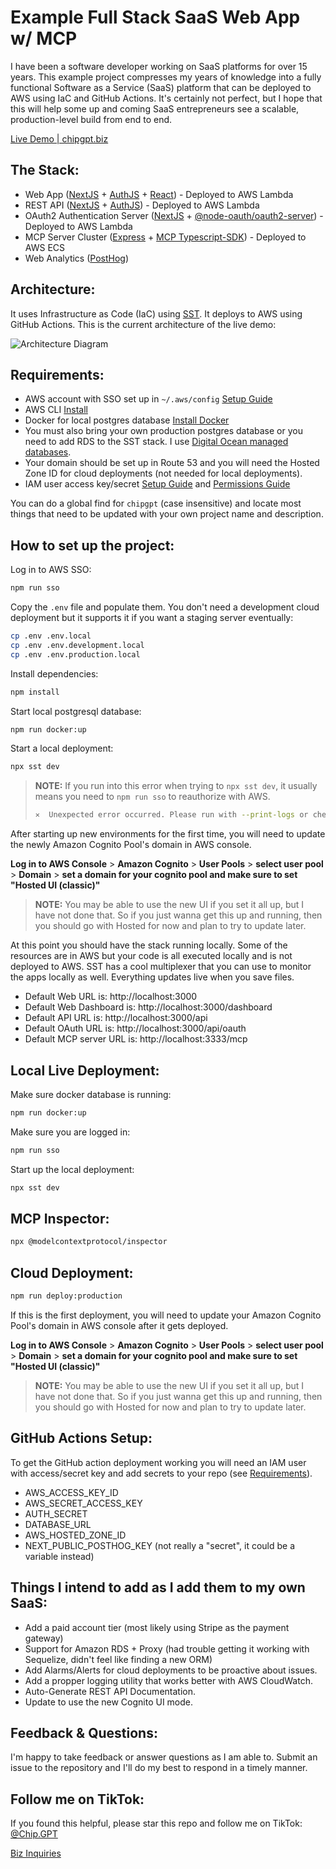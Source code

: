 # Example Full Stack SaaS Web App w/ MCP

I have been a software developer working on SaaS platforms for over 15 years. This example project compresses my years of knowledge into a fully functional Software as a Service (SaaS) platform that can be deployed to AWS using IaC and GitHub Actions. It's certainly not perfect, but I hope that this will help some up and coming SaaS entrepreneurs see a scalable, production-level build from end to end.

[Live Demo | chipgpt.biz](https://chipgpt.biz)

## The Stack:

- Web App ([NextJS](https://nextjs.org/) + [AuthJS](https://authjs.dev/) + [React](https://react.dev/)) - Deployed to AWS Lambda
- REST API ([NextJS](https://nextjs.org/) + [AuthJS](https://authjs.dev/)) - Deployed to AWS Lambda
- OAuth2 Authentication Server ([NextJS](https://nextjs.org/) + [@node-oauth/oauth2-server](https://github.com/node-oauth/node-oauth2-server)) - Deployed to AWS Lambda
- MCP Server Cluster ([Express](https://expressjs.com/) + [MCP Typescript-SDK](https://github.com/modelcontextprotocol/typescript-sdk)) - Deployed to AWS ECS
- Web Analytics ([PostHog](https://posthog.com/))

## Architecture:

It uses Infrastructure as Code (IaC) using [SST](https://sst.dev). It deploys to AWS using GitHub Actions. This is the current architecture of the live demo:

![Architecture Diagram](https://chipgpt.biz/architecture-diagram.png)

## Requirements:

- AWS account with SSO set up in `~/.aws/config` [Setup Guide](https://sst.dev/docs/aws-accounts)
- AWS CLI [Install](https://docs.aws.amazon.com/cli/latest/userguide/getting-started-install.html)
- Docker for local postgres database [Install Docker](https://www.docker.com/products/docker-desktop/)
- You must also bring your own production postgres database or you need to add RDS to the SST stack. I use [Digital Ocean managed databases](https://www.digitalocean.com/products/managed-databases-postgresql).
- Your domain should be set up in Route 53 and you will need the Hosted Zone ID for cloud deployments (not needed for local deployments).
- IAM user access key/secret [Setup Guide](https://guide.sst.dev/chapters/create-an-iam-user.html) and [Permissions Guide](https://sst.dev/docs/iam-credentials/#iam-permissions)

You can do a global find for `chipgpt` (case insensitive) and locate most things that need to be updated with your own project name and description.

## How to set up the project:

Log in to AWS SSO:

```bash
npm run sso
```

Copy the `.env` file and populate them. You don't need a development cloud deployment but it supports it if you want a staging server eventually:

```bash
cp .env .env.local
cp .env .env.development.local
cp .env .env.production.local
```

Install dependencies:

```bash
npm install
```

Start local postgresql database:

```bash
npm run docker:up
```

Start a local deployment:

```bash
npx sst dev
```

> **NOTE:** If you run into this error when trying to `npx sst dev`, it usually means you need to `npm run sso` to reauthorize with AWS.
>
> ```bash
> ✕  Unexpected error occurred. Please run with --print-logs or check .sst/log/sst.log if available.
> ```

After starting up new environments for the first time, you will need to update the newly Amazon Cognito Pool's domain in AWS console.

**Log in to AWS Console** > **Amazon Cognito** > **User Pools** > **select user pool** > **Domain** > **set a domain for your cognito pool and make sure to set "Hosted UI (classic)"**

> **NOTE:** You may be able to use the new UI if you set it all up, but I have not done that. So if you just wanna get this up and running, then you should go with Hosted for now and plan to try to update later.

At this point you should have the stack running locally. Some of the resources are in AWS but your code is all executed locally and is not deployed to AWS. SST has a cool multiplexer that you can use to monitor the apps locally as well. Everything updates live when you save files.

- Default Web URL is: http://localhost:3000
- Default Web Dashboard is: http://localhost:3000/dashboard
- Default API URL is: http://localhost:3000/api
- Default OAuth URL is: http://localhost:3000/api/oauth
- Default MCP server URL is: http://localhost:3333/mcp

## Local Live Deployment:

Make sure docker database is running:

```bash
npm run docker:up
```

Make sure you are logged in:

```bash
npm run sso
```

Start up the local deployment:

```bash
npx sst dev
```

## MCP Inspector:

```bash
npx @modelcontextprotocol/inspector
```

## Cloud Deployment:

```bash
npm run deploy:production
```

If this is the first deployment, you will need to update your Amazon Cognito Pool's domain in AWS console after it gets deployed.

**Log in to AWS Console** > **Amazon Cognito** > **User Pools** > **select user pool** > **Domain** > **set a domain for your cognito pool and make sure to set "Hosted UI (classic)"**

> **NOTE:** You may be able to use the new UI if you set it all up, but I have not done that. So if you just wanna get this up and running, then you should go with Hosted for now and plan to try to update later.

## GitHub Actions Setup:

To get the GitHub action deployment working you will need an IAM user with access/secret key and add secrets to your repo (see [Requirements](#requirements)).

- AWS_ACCESS_KEY_ID
- AWS_SECRET_ACCESS_KEY
- AUTH_SECRET
- DATABASE_URL
- AWS_HOSTED_ZONE_ID
- NEXT_PUBLIC_POSTHOG_KEY (not really a "secret", it could be a variable instead)

## Things I intend to add as I add them to my own SaaS:

- Add a paid account tier (most likely using Stripe as the payment gateway)
- Support for Amazon RDS + Proxy (had trouble getting it working with Sequelize, didn't feel like finding a new ORM)
- Add Alarms/Alerts for cloud deployments to be proactive about issues.
- Add a propper logging utility that works better with AWS CloudWatch.
- Auto-Generate REST API Documentation.
- Update to use the new Cognito UI mode.

## Feedback & Questions:

I'm happy to take feedback or answer questions as I am able to. Submit an issue to the repository and I'll do my best to respond in a timely manner.

## Follow me on TikTok:

If you found this helpful, please star this repo and follow me on TikTok: [@Chip.GPT](https://tiktok.com/@chip.gpt)

[Biz Inquiries](mailto:hi@chipgpt.biz)
